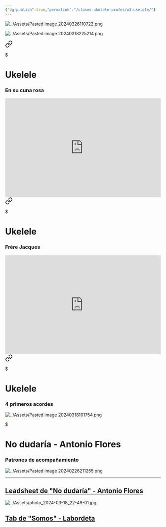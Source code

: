 ```yaml
---
{"dg-publish":true,"permalink":"/clases-ukelele-profes/w3-ukelele/"}
---
```


<div class="slide">

![../Assets/Pasted image 20240326110722.png](/img/user/Assets/Pasted%20image%2020240326110722.png)

</div>

<div class="slide">

![../Assets/Pasted image 20240318225214.png](/img/user/Assets/Pasted%20image%2020240318225214.png)

</div>
<div class="slide">


<div class="transclusion internal-embed is-loaded"><a class="markdown-embed-link" href="/recursos/ukelele/#en-su-cuna-rosa" aria-label="Open link"><svg xmlns="http://www.w3.org/2000/svg" width="24" height="24" viewBox="0 0 24 24" fill="none" stroke="currentColor" stroke-width="2" stroke-linecap="round" stroke-linejoin="round" class="svg-icon lucide-link"><path d="M10 13a5 5 0 0 0 7.54.54l3-3a5 5 0 0 0-7.07-7.07l-1.72 1.71"></path><path d="M14 11a5 5 0 0 0-7.54-.54l-3 3a5 5 0 0 0 7.07 7.07l1.71-1.71"></path></svg></a><div class="markdown-embed">

$<div class="markdown-embed-title">

# Ukelele

</div>


### En su cuna rosa

<iframe src="https://www.soundslice.com/slices/WZmwc/embed-channelpost/" width="100%" height="320" frameBorder="0"></iframe>


</div></div>


</div>
<div class="slide">


<div class="transclusion internal-embed is-loaded"><a class="markdown-embed-link" href="/recursos/ukelele/#frere-jacques" aria-label="Open link"><svg xmlns="http://www.w3.org/2000/svg" width="24" height="24" viewBox="0 0 24 24" fill="none" stroke="currentColor" stroke-width="2" stroke-linecap="round" stroke-linejoin="round" class="svg-icon lucide-link"><path d="M10 13a5 5 0 0 0 7.54.54l3-3a5 5 0 0 0-7.07-7.07l-1.72 1.71"></path><path d="M14 11a5 5 0 0 0-7.54-.54l-3 3a5 5 0 0 0 7.07 7.07l1.71-1.71"></path></svg></a><div class="markdown-embed">

$<div class="markdown-embed-title">

# Ukelele

</div>


### Frère Jacques

<iframe src="https://www.soundslice.com/slices/hzxYc/embed-channelpost/" width="100%" height="320" frameBorder="0"></iframe>


</div></div>


</div>
<div class="slide">


<div class="transclusion internal-embed is-loaded"><a class="markdown-embed-link" href="/recursos/ukelele/#4-primeros-acordes" aria-label="Open link"><svg xmlns="http://www.w3.org/2000/svg" width="24" height="24" viewBox="0 0 24 24" fill="none" stroke="currentColor" stroke-width="2" stroke-linecap="round" stroke-linejoin="round" class="svg-icon lucide-link"><path d="M10 13a5 5 0 0 0 7.54.54l3-3a5 5 0 0 0-7.07-7.07l-1.72 1.71"></path><path d="M14 11a5 5 0 0 0-7.54-.54l-3 3a5 5 0 0 0 7.07 7.07l1.71-1.71"></path></svg></a><div class="markdown-embed">

$<div class="markdown-embed-title">

# Ukelele

</div>


### 4 primeros acordes

![../Assets/Pasted image 20240318101754.png](/img/user/Assets/Pasted%20image%2020240318101754.png)


</div></div>


</div>
<div class="slide">


<div class="transclusion internal-embed is-loaded"><div class="markdown-embed">

$<div class="markdown-embed-title">

# No dudaría - Antonio Flores

</div>


### Patrones de acompañamiento

![../Assets/Pasted image 20240226211255.png](/img/user/Assets/Pasted%20image%2020240226211255.png)

---


</div></div>


</div>
<div class="slide">

## [Leadsheet de "No dudaría" - Antonio Flores](https://tabs.ultimate-guitar.com/tab/antonio-flores/no-dudaria-chords-1428829)

</div>
<div class="slide">

![../Assets/photo_2024-03-18_22-49-01.jpg](/img/user/Assets/photo_2024-03-18_22-49-01.jpg)

</div>
<div class="slide">

## [Tab de "Somos" - Labordeta](https://tabs.ultimate-guitar.com/tab/1592153)

</div>